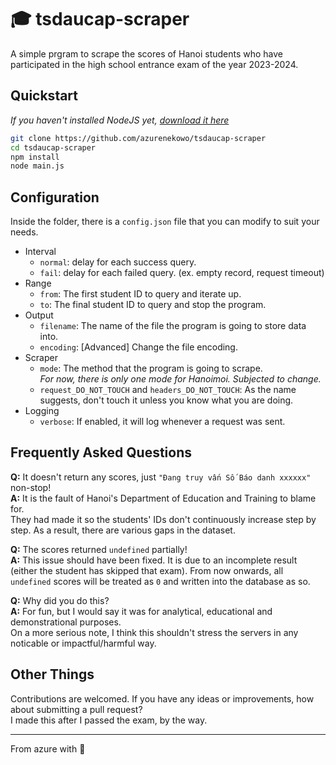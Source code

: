 # 🎓 tsdaucap-scraper  
A simple prgram to scrape the scores of Hanoi students who have participated in the high school entrance exam of the year 2023-2024.



## Quickstart
*If you haven't installed NodeJS yet, [download it here](https://nodejs.org/en/download)*

```bash
git clone https://github.com/azurenekowo/tsdaucap-scraper
cd tsdaucap-scraper
npm install 
node main.js
```

## Configuration
Inside the folder, there is a `config.json` file that you can modify to suit your needs.  

 - Interval  
    + `normal`: delay for each success query.  
    + `fail`: delay for each failed query. (ex. empty record, request timeout)
 - Range
    + `from`: The first student ID to query and iterate up.
    + `to`: The final student ID to query and stop the program.
 - Output
    + `filename`: The name of the file the program is going to store data into.
    + `encoding`: [Advanced] Change the file encoding.
 - Scraper
    + `mode`: The method that the program is going to scrape.  
    *For now, there is only one mode for Hanoimoi. Subjected to change.*
    + `request_DO_NOT_TOUCH` and `headers_DO_NOT_TOUCH`: As the name suggests, don't touch it unless you know what you are doing.
 - Logging
    + `verbose`: If enabled, it will log whenever a request was sent. 

## Frequently Asked Questions
**Q:** It doesn't return any scores, just `"Đang truy vấn Số Báo danh xxxxxx"` non-stop!  
**A:** It is the fault of Hanoi's Department of Education and Training to blame for.  
They had made it so the students' IDs don't continuously increase step by step. As a result, there are various gaps in the dataset.  

**Q:** The scores returned `undefined` partially!  
**A:** This issue should have been fixed. It is due to an incomplete result (either the student has skipped that exam). From now onwards, all `undefined` scores will be treated as `0` and written into the database as so.

**Q:** Why did you do this?  
**A:** For fun, but I would say it was for analytical, educational and demonstrational purposes.  
On a more serious note, I think this shouldn't stress the servers in any noticable or impactful/harmful way.

## Other Things
Contributions are welcomed. If you have any ideas or improvements, how about submitting a pull request?  
I made this after I passed the exam, by the way. 

---
From azure with 💜